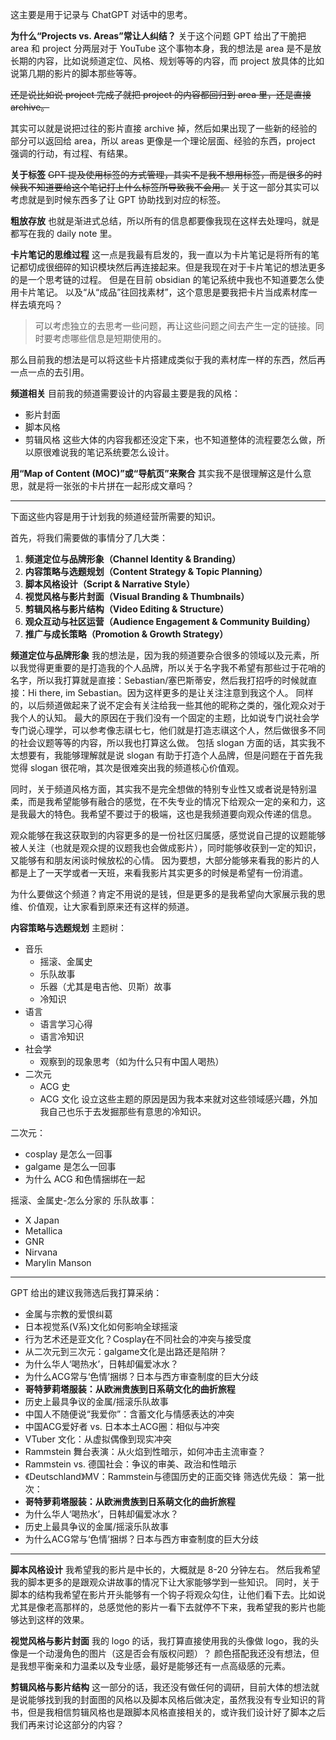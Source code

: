 这主要是用于记录与 ChatGPT 对话中的思考。

**为什么“Projects vs. Areas”常让人纠结？**
关于这个问题 GPT 给出了干脆把 area 和 project 分两层对于 YouTube 这个事物本身，我的想法是 area 是不是放长期的内容，比如说频道定位、风格、规划等等的内容，而 project 放具体的比如说第几期的影片的脚本那些等等。

~~还是说比如说 project 完成了就把 project 的内容都回归到 area 里，还是直接 archive。~~

其实可以就是说把过往的影片直接 archive 掉，然后如果出现了一些新的经验的部分可以返回给 area，所以 areas 更像是一个理论层面、经验的东西，project 强调的行动，有过程、有结果。


**关于标签**
~~GPT 提及使用标签的方式管理，其实不是我不想用标签，而是很多的时候我不知道要给这个笔记打上什么标签所导致我不会用。~~
关于这一部分其实可以考虑就是到时候东西多了让 GPT 协助找到对应的标签。

**粗放存放**
也就是渐进式总结，所以所有的信息都要像我现在这样去处理吗，就是都写在我的 daily note 里。

**卡片笔记的思维过程**
这一点是我最有启发的，我一直以为卡片笔记是将所有的笔记都切成很细碎的知识模块然后再连接起来。但是我现在对于卡片笔记的想法更多的是一个思考链的过程。
但是在目前 obsidian 的笔记系统中我也不知道要怎么使用卡片笔记。
以及“从“成品”往回找素材”，这个意思是要我把卡片当成素材库一样去填充吗？

> 可以考虑独立的去思考一些问题，再让这些问题之间去产生一定的链接。同时要考虑哪些信息是短期使用的。

那么目前我的想法是可以将这些卡片搭建成类似于我的素材库一样的东西，然后再一点一点的去引用。

**频道相关**
目前我的频道需要设计的内容最主要是我的风格：
- 影片封面
- 脚本风格
- 剪辑风格
这些大体的内容我都还没定下来，也不知道整体的流程要怎么做，所以原很难说我的笔记系统要怎么设计。

**用“Map of Content (MOC)”或“导航页”来聚合**
其实我不是很理解这是什么意思，就是将一张张的卡片拼在一起形成文章吗？

----
下面这些内容是用于计划我的频道经营所需要的知识。

首先，将我们需要做的事情分了几大类：
1. **频道定位与品牌形象（Channel Identity & Branding）**
2. **内容策略与选题规划（Content Strategy & Topic Planning）**
3. **脚本风格设计（Script & Narrative Style）**
4. **视觉风格与影片封面（Visual Branding & Thumbnails）**
5. **剪辑风格与影片结构（Video Editing & Structure）**
6. **观众互动与社区运营（Audience Engagement & Community Building）**
7. **推广与成长策略（Promotion & Growth Strategy）**

**频道定位与品牌形象**
我的想法是，因为我的频道要杂合很多的领域以及元素，所以我觉得更重要的是打造我的个人品牌，所以关于名字我不希望有那些过于花哨的名字，所以我打算就是直接：Sebastian/塞巴斯蒂安，然后我打招呼的时候就直接：Hi there, im Sebastian。因为这样更多的是让关注注意到我这个人。
同样的，以后频道做起来了说不定会有关注给我一些其他的昵称之类的，强化观众对于我个人的认知。
最大的原因在于我们没有一个固定的主题，比如说专门说社会学专门说心理学，可以参考像志祺七七，他们就是打造志祺这个人，然后做很多不同的社会议题等等的内容，所以我也打算这么做。
包括 slogan 方面的话，其实我不太想要有，我能够理解就是说 slogan 有助于打造个人品牌，但是问题在于首先我觉得 slogan 很花哨，其次是很难突出我的频道核心价值观。

同时，关于频道风格方面，其实我不是完全想做的特别专业性又或者说是特别温柔，而是我希望能够有融合的感觉，在不失专业的情况下给观众一定的亲和力，这是我最大的特色。我希望不要过于的极端，这也是我频道要向观众传递的信息。

观众能够在我这获取到的内容更多的是一份社区归属感，感觉说自己提的议题能够被人关注（也就是观众提的议题我也会做成影片），同时能够收获到一定的知识，又能够有和朋友闲谈时候放松的心情。
因为要想，大部分能够来看我的影片的人都是上了一天学或者一天班，来看我影片其实更多的时候是希望有一份消遣。

为什么要做这个频道？肯定不用说的是钱，但是更多的是我希望向大家展示我的思维、价值观，让大家看到原来还有这样的频道。

**内容策略与选题规划**
主题树：
- 音乐
	- 摇滚、金属史
	- 乐队故事
	- 乐器（尤其是电吉他、贝斯）故事
	- 冷知识
- 语言
	- 语言学习心得
	- 语言冷知识
- 社会学
	- 观察到的现象思考（如为什么只有中国人喝热）
- 二次元
	- ACG 史
	- ACG 文化
设立这些主题的原因是因为我本来就对这些领域感兴趣，外加我自己也乐于去发掘那些有意思的冷知识。

二次元：
- cosplay 是怎么一回事
- galgame 是怎么一回事
- 为什么 ACG 和色情捆绑在一起

摇滚、金属史-怎么分家的
乐队故事：
- X Japan
- Metallica
- GNR
- Nirvana
- Marylin Manson
----
GPT 给出的建议我筛选后我打算采纳：
- 金属与宗教的爱恨纠葛
- 日本视觉系(V系)文化如何影响全球摇滚
- 行为艺术还是亚文化？Cosplay在不同社会的冲突与接受度
- 从二次元到三次元：galgame文化是出路还是陷阱？
- 为什么华人‘喝热水’，日韩却偏爱冰水？
- 为什么ACG常与‘色情’捆绑？日本与西方审查制度的巨大分歧
- **哥特萝莉塔服装：从欧洲贵族到日系萌文化的曲折旅程**
- 历史上最具争议的金属/摇滚乐队故事
- 中国人不随便说“我爱你”：含蓄文化与情感表达的冲突
- 中国ACG爱好者 vs. 日本本土ACG圈：相似与冲突
- VTuber 文化：从虚拟偶像到现实冲突
- Rammstein 舞台表演：从火焰到性暗示，如何冲击主流审查？
- Rammstein vs. 德国社会：争议的审美、政治和性暗示
- 《Deutschland》MV：Rammstein与德国历史的正面交锋
筛选优先级：
第一批次：
- **哥特萝莉塔服装：从欧洲贵族到日系萌文化的曲折旅程**
- 为什么华人‘喝热水’，日韩却偏爱冰水？
- 历史上最具争议的金属/摇滚乐队故事
- 为什么ACG常与‘色情’捆绑？日本与西方审查制度的巨大分歧
----
**脚本风格设计**
我希望我的影片是中长的，大概就是 8-20 分钟左右。
然后我希望我的脚本更多的是跟观众讲故事的情况下让大家能够学到一些知识。
同时，关于脚本的结构我希望在影片开头能够有一个钩子将观众勾住，让他们看下去。比如说尤其是像老高那样的，总感觉他的影片一看下去就停不下来，我希望我的影片也能够达到这样的效果。

**视觉风格与影片封面**
我的 logo 的话，我打算直接使用我的头像做 logo，我的头像是一个动漫角色的图片（这是否会有版权问题）？
颜色搭配我还没有想法，但是我想平衡亲和力温柔以及专业感，最好是能够还有一点高级感的元素。

**剪辑风格与影片结构**
这一部分的话，我还没有做任何的调研，目前大体的想法就是说能够找到我的封面图的风格以及脚本风格后做决定，虽然我没有专业知识的背书，但是我相信剪辑风格也是跟脚本风格直接相关的，或许我们设计好了脚本之后我们再来讨论这部分的内容？